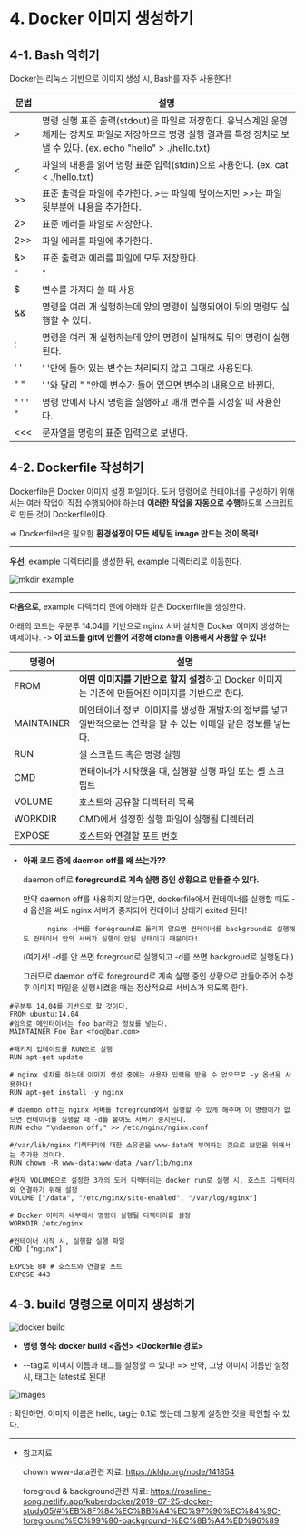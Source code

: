 # 4. Docker 이미지 생성하기

## 4-1. Bash 익히기

Docker는 리눅스 기반으로 이미지 생성 시, Bash를 자주 사용한다!

|문법|설명|
|---|----|
|>|명령 실행 표준 출력(stdout)을 파일로 저장한다. 유닉스계일 운영체제는 장치도 파일로 저장하므로 명령 실행 결과를 특정 장치로 보낼 수 있다. (ex. echo "hello" > ./hello.txt)|
|<|파일의 내용을 읽어 명령 표준 입력(stdin)으로 사용한다. (ex. cat < ./hello.txt)|
|>>|표준 출력을 파일에 추가한다. >는 파일에 덮어쓰지만 >>는 파일 뒷부분에 내용을 추가한다.|
|2>|표준 에러를 파일로 저장한다.|
|2>>|파일 에러를 파일에 추가한다.|
|&>|표준 출력과 에러를 파일에 모두 저장한다.|
|"|"|첫 번째 출력 값을 두 번째 명령에서 처리|
|$|변수를 가져다 쓸 때 사용|
|&&|명령을 여러 개 실행하는데 앞의 명령이 실행되어야 뒤의 명령도 실행할 수 있다.|
|;|명령을 여러 개 실행하는데 앞의 명령이 실패해도 뒤의 명령이 실행된다.|
|' '|' '안에 들어 있는 변수는 처리되지 않고 그대로 사용된다.|
|" "|' '와 달리 " "안에 변수가 들어 있으면 변수의 내용으로 바뀐다.|
|" ' ' "|명령 안에서 다시 명령을 실행하고 매개 변수를 지정할 때 사용한다.|
|<<<|문자열을 명령의 표준 입력으로 보낸다.|

## 4-2. Dockerfile 작성하기

Dockerfile은 Docker 이미지 설정 파일이다. 도커 명령어로 컨테이너를 구성하기 위해서는 여러 작업이 직접 수행되어야 하는데 **이러한 작업을 자동으로 수행**하도록 스크립트로 만든 것이 Dockerfile이다.

=> Dockerfiled은 필요한 **환경설정이 모든 세팅된 image 만드는 것이 목적!**

---

**우선**, example 디렉터리를 생성한 뒤, example 디렉터리로 이동한다.

![mkdir example](https://user-images.githubusercontent.com/59636424/128587500-847af09f-517b-4a46-ac88-74d00db2a737.PNG)

---

**다음으로**, example 디렉터리 안에 아래와 같은 Dockerfile을 생성한다.

아래의 코드는 우분투 14.04를 기반으로 nginx 서버 설치한 Docker 이미지 생성하는 예제이다. -> **이 코드를 git에 만들어 저장해 clone을 이용해서 사용할 수 있다!**

|명령어|설명|
|------|--------|
|FROM|**어떤 이미지를 기반으로 할지 설정**하고 Docker 이미지는 기존에 만들어진 이미지를 기반으로 한다.|
|MAINTAINER|메인테이너 정보. 이미지를 생성한 개발자의 정보를 넣고 일반적으로는 연락을 할 수 있는 이메일 같은 정보를 넣는다.|
|RUN|셸 스크립트 혹은 명령 실행|
|CMD|컨테이너가 시작했을 때, 실행할 실행 파일 또는 셸 스크립트|
|VOLUME|호스트와 공유할 디렉터리 목록|
|WORKDIR|CMD에서 설정한 실행 파일이 실행될 디렉터리|
|EXPOSE|호스트와 연결할 포트 번호|


* **아래 코드 중에 daemon off를 왜 쓰는가??**

    daemon off로 **foreground로 계속 실행 중인 상황으로 만들줄 수 있다.**
    
    만약 daemon off를 사용하지 않는다면, dockerfile에서 컨테이너를 실행할 때도 -d 옵션을 써도 nginx 서버가 중지되어 컨테이너 상태가 exited 된다!
    
            nginx 서버를 foreground로 돌리지 않으면 컨테이너를 background로 실행해도 컨테이너 안의 서버가 실행이 안된 상태이기 때문이다!
    
    (여기서! -d를 안 쓰면 foregroud로 실행되고 -d를 쓰면 backgroud로 실행된다.)
    
    그러므로 daemon off로 foreground로 계속 실행 중인 상황으로 만들어주어 수정 후 이미지 파일을 실행시켰을 때는 정상적으로 서비스가 되도록 한다.



~~~
#우분투 14.04를 기반으로 할 것이다.
FROM ubuntu:14.04
#임의로 메인터이너는 foo bar라고 정보를 넣는다.
MAINTAINER Foo Bar <foo@bar.com>

#패키지 업데이트를 RUN으로 실행
RUN apt-get update

# nginx 설치를 하는데 이미지 생성 중에는 사용자 입력을 받을 수 없으므로 -y 옵션을 사용한다!
RUN apt-get install -y nginx

# daemon off는 nginx 서버를 foreground에서 실행할 수 있게 해주며 이 명령어가 없으면 컨테이너를 실행할 때 -d를 붙여도 서버가 중지된다.
RUN echo "\ndaemon off;" >> /etc/nginx/nginx.conf

#/var/lib/nginx 디렉터리에 대한 소유권을 www-data에 부여하는 것으로 보안을 위해서는 추가한 것이다.
RUN chown -R www-data:www-data /var/lib/nginx

#현재 VOLUME으로 설정한 3개의 도커 디렉터리는 docker run로 실행 시, 호스트 디렉터리와 연결하기 위해 설정
VOLUME ["/data", "/etc/nginx/site-enabled", "/var/log/nginx"]

# Docker 이미지 내부에서 명령이 실행될 디렉터리를 설정
WORKDIR /etc/nginx

#컨테이너 시작 시, 실행할 실행 파일
CMD ["nginx"]

EXPOSE 80 # 호스트와 연결할 포트
EXPOSE 443
~~~

## 4-3. build 명령으로 이미지 생성하기

![docker build](https://user-images.githubusercontent.com/59636424/128590910-a56c7bae-91e4-4dbb-bc7c-101763f8b7ab.PNG)

* **명령 형식: docker build <옵션> <Dockerfile 경로>**

* --tag로 이미지 이름과 태그를 설정할 수 있다! => 만약, 그냥 이미지 이름만 설정 시, 태그는 latest로 된다!

![images](https://user-images.githubusercontent.com/59636424/128590969-136e16c2-7f33-4774-9407-29ba72512ab5.PNG)

: 확인하면, 이미지 이름은 hello, tag는 0.1로 했는데 그렇게 설정한 것을 확인할 수 있다.



---

* 참고자료

    chown www-data관련 자료: https://kldp.org/node/141854
    
    foregroud & background관련 자료: https://roseline-song.netlify.app/kuberdocker/2019-07-25-docker-study05/#%EB%8F%84%EC%BB%A4%EC%97%90%EC%84%9C-foreground%EC%99%80-background-%EC%8B%A4%ED%96%89
